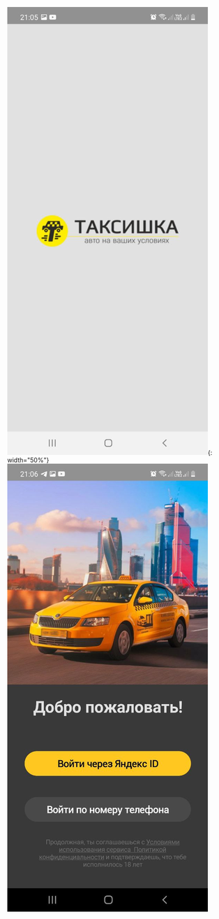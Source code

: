 
![Test Image 7](https://github.com/AshurkovAV/TaxiStartApp/blob/dev_ashur/Image/001.jpg){: width="50%"}
![Test Image 7](https://github.com/AshurkovAV/TaxiStartApp/blob/dev_ashur/Image/002.jpg)
